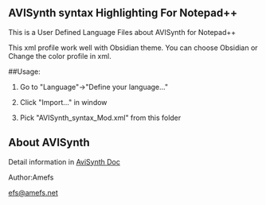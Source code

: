 ## AVISynth syntax Highlighting For Notepad++
This is a User Defined Language Files about AVISynth for Notepad++

This xml profile work well with Obsidian theme. You can choose Obsidian or Change the color profile in xml.


##Usage:
1) Go to "Language"->"Define your language..."

2) Click "Import..." in window

3) Pick "AVISynth_syntax_Mod.xml" from this folder


## About AVISynth
Detail information in [AviSynth Doc](http://avisynth.nl/)

Author:Amefs

efs@amefs.net